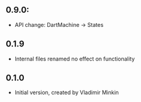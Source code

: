 ## 0.9.0:
- API change: DartMachine -> States

## 0.1.9
- Internal files renamed no effect on functionality

## 0.1.0
- Initial version, created by Vladimir Minkin

